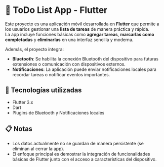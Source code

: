 # 📝 ToDo List App - Flutter

Este proyecto es una aplicación móvil desarrollada en **Flutter** que permite a los usuarios gestionar una **lista de tareas** de manera práctica y rápida.  
La app incluye funciones básicas como **agregar tareas**, **marcarlas como completadas** y **eliminarlas** en una interfaz sencilla y moderna.

Además, el proyecto integra:
- **Bluetooth**: Se habilita la conexión Bluetooth del dispositivo para futuras extensiones o comunicación con dispositivos externos.
- **Notificaciones**: La aplicación puede enviar notificaciones locales para recordar tareas o notificar eventos importantes.

## 🚀 Tecnologías utilizadas

- Flutter 3.x
- Dart
- Plugins de Bluetooth y Notificaciones locales

## 📋 Notas

- Los datos actualmente no se guardan de manera persistente (se eliminan al cerrar la app).
- El enfoque principal es demostrar la integración de funcionalidades básicas de Flutter junto con el acceso a características del dispositivo.
